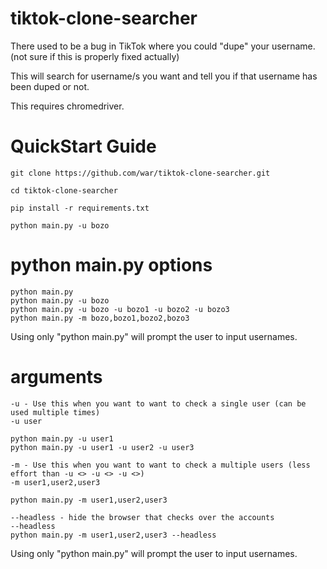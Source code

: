 # tiktok-clone-searcher
There used to be a bug in TikTok where you could "dupe" your username. (not sure if this is properly fixed actually)

This will search for username/s you want and tell you if that username has been duped or not.

This requires chromedriver.

# QuickStart Guide
```
git clone https://github.com/war/tiktok-clone-searcher.git

cd tiktok-clone-searcher

pip install -r requirements.txt

python main.py -u bozo
```

# python main.py options
```
python main.py
python main.py -u bozo
python main.py -u bozo -u bozo1 -u bozo2 -u bozo3
python main.py -m bozo,bozo1,bozo2,bozo3
```

Using only "python main.py" will prompt the user to input usernames.

# arguments
```
-u - Use this when you want to want to check a single user (can be used multiple times)
-u user

python main.py -u user1
python main.py -u user1 -u user2 -u user3
```
```
-m - Use this when you want to want to check a multiple users (less effort than -u <> -u <> -u <>)
-m user1,user2,user3

python main.py -m user1,user2,user3
```
```
--headless - hide the browser that checks over the accounts
--headless
python main.py -m user1,user2,user3 --headless
```

Using only "python main.py" will prompt the user to input usernames.